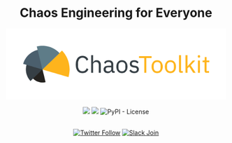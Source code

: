 <h1 align="center">Chaos Engineering for Everyone</h1>

<p align="center">
    <img width="750" src="https://github.com/chaostoolkit/.github/raw/main/assets/logo.png" alt="logo">
</p>

<div align="center">
  <img src="https://img.shields.io/pypi/pyversions/chaostoolkit.svg?color=feb41c&style=for-the-badge" />
	<a href="https://github.com/chaostoolkit/chaostoolkit/releases" target="_blank"><img src="https://img.shields.io/github/v/release/chaostoolkit/chaostoolkit?color=feb41c&style=for-the-badge" /></a>
	<img alt="PyPI - License" src="https://img.shields.io/pypi/l/chaostoolkit?color=feb41c&style=for-the-badge">
</div><br />

<div align="center">

[![Twitter Follow](https://img.shields.io/twitter/follow/chaostoolkit?color=5e7c88&style=for-the-badge)](https://twitter.com/chaostoolkit)
[![Slack Join](https://img.shields.io/badge/Slack-Join-_?color=5e7c88&style=for-the-badge)](https://join.chaostoolkit.org/)
	
</div>

<!--START_SECTION:waka-->

<!--END_SECTION:waka-->
